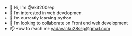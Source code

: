 - 👋 Hi, I’m @Akit200sep
- 👀 I’m interested in web development 
- 🌱 I’m currently learning python
- 💞️ I’m looking to collaborate on Front end web development 
- 📫 How to reach me yadavanku28sep@gmail.com 

<!---
Akit200sep/Akit200sep is a ✨ special ✨ repository because its `README.md` (this file) appears on your GitHub profile.
You can click the Preview link to take a look at your changes.
--->
